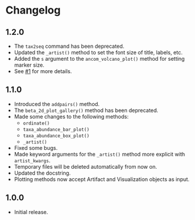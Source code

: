 # Changelog

## 1.2.0

* The `tax2seq` command has been deprecated.
* Updated the `_artist()` method to set the font size of title, labels, etc.
* Added the `s` argument to the `ancom_volcano_plot()` method for setting marker size.
* See [#1](https://github.com/sbslee/dokdo/issues/1) for more details.

## 1.1.0

* Introduced the `addpairs()` method.
* The `beta_2d_plot_gallery()` method has been deprecated.
* Made some changes to the following methods:
    * `ordinate()`
    * `taxa_abundance_bar_plot()`
    * `taxa_abundance_box_plot()`
    * `_artist()`
* Fixed some bugs.
* Made keyword arguments for the `_artist()` method more explicit with `artist_kwargs`.
* Temporary files will be deleted automatically from now on.
* Updated the docstring.
* Plotting methods now accept Artifact and Visualization objects as input.

## 1.0.0

* Initial release.
